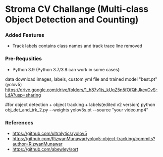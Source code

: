 # Stroma CV Challange (Multi-class Object Detection and Counting)


### Added Features
- Track labels contains class names and track trace line removed

### Pre-Requsities
- Python 3.9 (Python 3.7/3.8 can work in some cases)

data download 
images, labels, custom yml file and trained model "best.pt" (yolov5)
https://drive.google.com/drive/folders/1_h87v1ts_kUqZ5n5fOfQhJkevCvS-LdA?usp=sharing

#for object detection + object tracking + labels(edited v2 version)
python obj_det_and_trk_2.py --weights yolov5s.pt --source "your video.mp4"

### References
 - https://github.com/ultralytics/yolov5
 - https://github.com/RizwanMunawar/yolov5-object-tracking/commits?author=RizwanMunawar
 - https://github.com/abewley/sort


